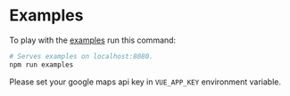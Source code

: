 # Examples
To play with the [examples](https://github.com/p803/vue-google-maps/tree/master/examples) run this command:

```sh
# Serves examples on localhost:8080.
npm run examples
```

Please set your google maps api key in `VUE_APP_KEY` environment variable.
